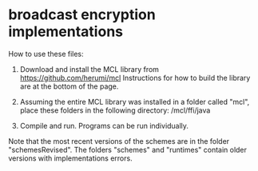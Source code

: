 # broadcast encryption implementations

How to use these files:

1. Download and install the MCL library from https://github.com/herumi/mcl
Instructions for how to build the library are at the bottom of the page.

2. Assuming the entire MCL library was installed in a folder called "mcl", place these folders in the following directory: /mcl/ffi/java

3. Compile and run. Programs can be run individually.

Note that the most recent versions of the schemes are in the folder "schemesRevised". The folders "schemes" and "runtimes" contain older versions with implementations errors.
